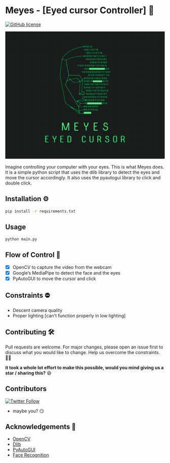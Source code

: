 # Meyes - [Eyed cursor Controller] 👀

[![GitHub license](https://img.shields.io/github/license/Naereen/StrapDown.js.svg)]()

![main](meyes.png)

Imagine controlling your computer with your eyes. This is what Meyes does. It is a simple python script that uses the dlib library to detect the eyes and move the cursor accordingly. It also uses the pyautogui library to click and double click. 

## Installation ⚙️


```bash
pip install -r requirements.txt
```

## Usage

```python
python main.py
```

## Flow of Control 🚥

- [x] OpenCV to capture the video from the webcam
- [x] Google’s MediaPipe to detect the face and the eyes
- [x] PyAutoGUI to move the cursor and click

## Constraints ⛔

- Descent camera quality
- Proper lighting [can't function properly in low lighting]

## Contributing 🛠️

Pull requests are welcome. For major changes, please open an issue first to discuss what you would like to change.
Help us overcome the constraints. ✌🏻

**it took a whole lot effort to make this possible, would you mind giving us a star / sharing this?** 😄

## Contributors 
[![Twitter Follow](https://img.shields.io/twitter/follow/AkshatK99016584?style=social)](https://twitter.com/AkshatK99016584)
* maybe you? 😏

## Acknowledgements 📃
* [OpenCV](https://opencv.org/)
* [Dlib](http://dlib.net/)
* [PyAutoGUI](https://pyautogui.readthedocs.io/en/latest/)
* [Face Recognition](https://en.wikipedia.org/wiki/Facial_recognition_system)
